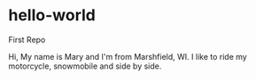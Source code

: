 # hello-world
First Repo

Hi, My name is Mary and I'm from Marshfield, WI. I like to ride my motorcycle, snowmobile and side by side. 

